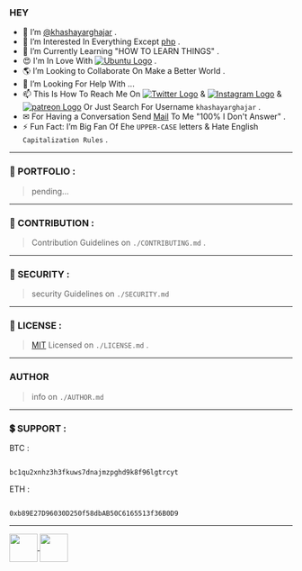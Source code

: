 ### HEY ###

- 👋 I’m [@khashayarghajar](https://github.com/khashayarghajar) .
- 👀 I’m Interested In Everything Except [php](https://www.php.net) .
- 🌱 I’m Currently Learning "HOW TO LEARN THINGS" .
- 😍 I'm In Love With [![Ubuntu Logo](https://img.shields.io/badge/Ubuntu-E95420?style=flat-square&logo=ubuntu&logoColor=white)](https://ubuntu.com/) .
- 🌎 I’m Looking to Collaborate On Make a Better World .
- 🤝 I’m Looking For Help With ...
- 📫 This Is How To Reach Me On [![Twitter Logo](https://img.shields.io/badge/Twitter-1DA1F2?style=flat-square&logo=twitter&logoColor=white)](https://twitter.com/khashayarghajar) & [![Instagram Logo](https://img.shields.io/badge/Instagram-E4405F?style=flat-square&logo=instagram&logoColor=white)](https://www.instagram.com/khashayarghajar) & [![patreon Logo](https://img.shields.io/badge/Patreon-F96854?style=flat-square&logo=patreon&logoColor=white)](https://www.patreon.com/Khashayarghajar) Or Just Search For Username `khashayarghajar` .
- ✉ For Having a Conversation Send [Mail](mailto:khashayarghajar7@gmail.com) To Me "100% I Don't Answer" .
- ⚡ Fun Fact: I’m Big Fan Of Ehe `UPPER-CASE` letters & Hate English `Capitalization Rules` .

----
  
### 💼 PORTFOLIO : ###

   > pending...

----

### 🤝 CONTRIBUTION : ###
   > Contribution Guidelines on `./CONTRIBUTING.md` .

----

### 🔐 SECURITY : ###
   > security Guidelines on `./SECURITY.md`

----

### 📝 LICENSE : ###

   > [MIT](https://choosealicense.com/licenses/mit/) Licensed on `./LICENSE.md` .

----

### AUTHOR ###

  > info on `./AUTHOR.md`

----

### 💲 SUPPORT : ###

  BTC :

  ```text

  bc1qu2xnhz3h3fkuws7dnajmzpghd9k8f96lgtrcyt

  ```

  ETH :

  ```text

  0xb89E27D96030D250f58dbAB50C6165513f36B0D9

  ```

----


<a href="https://github.com/anuraghazra/github-readme-stats">
  <img width="50em" align="center" src="https://github-readme-stats.vercel.app/api?username=khashayarghajar&hide_border=true" />
</a>
<a href="https://github.com/anuraghazra/github-readme-stats">
  <img width="50em" align="center" src="https://github-readme-streak-stats.herokuapp.com/?user=khashayarghajar&hide_border=true" />
</a>






<!-- [![khashayar's GitHub stats](https://github-readme-stats.vercel.app/api?username=khashayarghajar&hide_border=true)](https://github.com/anuraghazra/github-readme-stats)

----

[![streak's](https://github-readme-streak-stats.herokuapp.com/?user=khashayarghajar&hide_border=true")](https://github.com/anuraghazra/github-readme-stats)

----

[![Top Langs](https://github-readme-stats.vercel.app/api/top-langs/?username=khashayarghajar&hide_border=true)](https://github.com/anuraghazra/github-readme-stats)
 -->

<!-- 
```text
No Activity tracked this Week
``` -->



<!-- ### LANGUAGES

<img height="100em" src="https://github-readme-stats.vercel.app/api/top-langs/?username=khashayarghajar&layout=compact" /> -->


<!-- [![Top Langs](https://github-readme-stats.vercel.app/api/top-langs/?username=khashayarghajar&layout=compact)](https://github.com/anuraghazra/github-readme-stats) -->
<!---  > text
- this `./README.md` has all the definitions and descriptions .
--->


<!--- 
Just Search For Username "khashayarghajar" . 
--->

<!---
khashayarghajar/khashayarghajar is a ✨ special ✨ repository because its `README.md` (this file) appears on your GitHub profile.
You can click the Preview link to take a look at your changes.
--->
